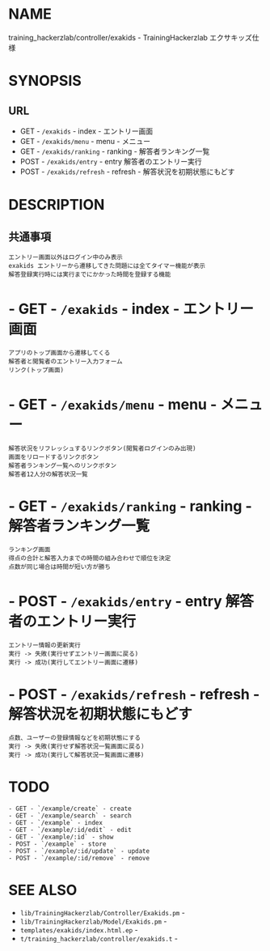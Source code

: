 # NAME

training_hackerzlab/controller/exakids - TrainingHackerzlab エクサキッズ仕様

# SYNOPSIS

## URL

- GET - `/exakids` - index - エントリー画面
- GET - `/exakids/menu` - menu - メニュー
- GET - `/exakids/ranking` - ranking - 解答者ランキング一覧
- POST - `/exakids/entry` - entry 解答者のエントリー実行
- POST - `/exakids/refresh` - refresh - 解答状況を初期状態にもどす

# DESCRIPTION

## 共通事項

```
エントリー画面以外はログイン中のみ表示
exakids エントリーから遷移してきた問題には全てタイマー機能が表示
解答登録実行時には実行までにかかった時間を登録する機能
```

# - GET - `/exakids` - index - エントリー画面

```
アプリのトップ画面から遷移してくる
解答者と閲覧者のエントリー入力フォーム
リンク(トップ画面)
```

# - GET - `/exakids/menu` - menu - メニュー

```
解答状況をリフレッシュするリンクボタン(閲覧者ログインのみ出現)
画面をリロードするリンクボタン
解答者ランキング一覧へのリンクボタン
解答者12人分の解答状況一覧
```

# - GET - `/exakids/ranking` - ranking - 解答者ランキング一覧

```
ランキング画面
得点の合計と解答入力までの時間の組み合わせで順位を決定
点数が同じ場合は時間が短い方が勝ち
```

# - POST - `/exakids/entry` - entry 解答者のエントリー実行

```
エントリー情報の更新実行
実行 -> 失敗(実行せずエントリー画面に戻る)
実行 -> 成功(実行してエントリー画面に遷移)
```

# - POST - `/exakids/refresh` - refresh - 解答状況を初期状態にもどす

```
点数、ユーザーの登録情報などを初期状態にする
実行 -> 失敗(実行せず解答状況一覧画面に戻る)
実行 -> 成功(実行して解答状況一覧画面に遷移)
```

# TODO

```
- GET - `/example/create` - create
- GET - `/example/search` - search
- GET - `/example` - index
- GET - `/example/:id/edit` - edit
- GET - `/example/:id` - show
- POST - `/example` - store
- POST - `/example/:id/update` - update
- POST - `/example/:id/remove` - remove
```

# SEE ALSO

- `lib/TrainingHackerzlab/Controller/Exakids.pm` -
- `lib/TrainingHackerzlab/Model/Exakids.pm` -
- `templates/exakids/index.html.ep` -
- `t/training_hackerzlab/controller/exakids.t` -
